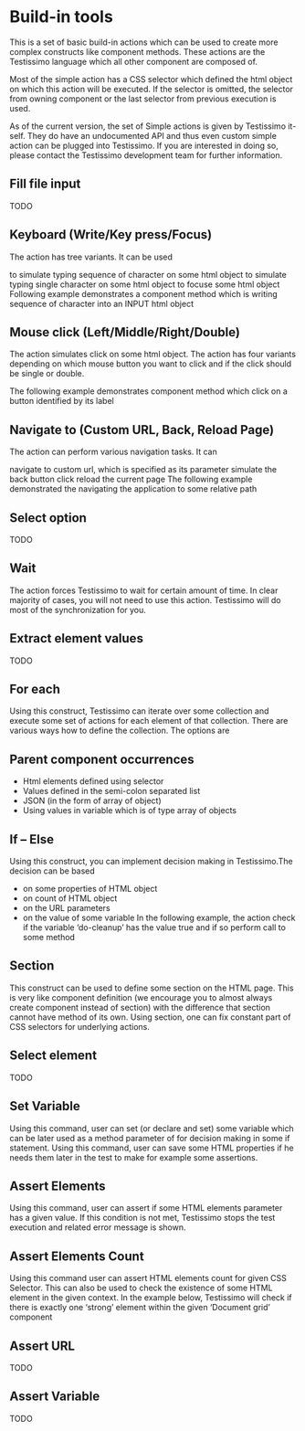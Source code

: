 # Build-in tools
This is a set of basic build-in actions which can be used to create more complex constructs like component methods. These actions are the Testissimo language which all other component are composed of.



Most of the simple action has a CSS selector which defined the html object on which this action will be executed. If the selector is omitted, the selector from owning component or the last selector from previous execution is used.

As of the current version, the set of Simple actions is given by Testissimo it-self. They do have an undocumented API and thus even custom simple action can be plugged into Testissimo. If you are interested in doing so, please contact the Testissimo development team for further information.

## Fill file input
TODO

## Keyboard (Write/Key press/Focus)
The action has tree variants. It can be used

to simulate typing sequence of character on some html object
to simulate typing single character on some html object
to focuse some html object
Following example demonstrates a component method which is writing sequence of character into an INPUT html object




## Mouse click (Left/Middle/Right/Double)
The action simulates click on some html object. The action has four variants depending on which mouse button you want to click and if the click should be single or double.

The following example demonstrates component method which click on a button identified by its label




## Navigate to (Custom URL, Back, Reload Page)
The action can perform various navigation tasks. It can

navigate to custom url, which is specified as its parameter
simulate the back button click
reload the current page
The following example demonstrated the navigating the application to some relative path



## Select option
TODO

## Wait
The action forces Testissimo to wait for certain amount of time. In clear majority of cases, you will not need to use this action. Testissimo will do most of the synchronization for you.

## Extract element values
TODO

## For each
Using this construct, Testissimo can iterate over some collection and execute some set of actions for each element of that collection. There are various ways how to define the collection. The options are

## Parent component occurrences
* Html elements defined using selector
* Values defined in the semi-colon separated list
* JSON (in the form of array of object)
* Using values in variable which is of type array of objects
## If – Else
Using this construct, you can implement decision making in Testissimo.The decision can be based

* on some properties of HTML object
* on count of HTML object
* on the URL parameters
* on the value of some variable
In the following example, the action check if the variable ‘do-cleanup’ has the value true and if so perform call to some method



## Section
This construct can be used to define some section on the HTML page. This is very like component definition (we encourage you to almost always create component instead of section) with the difference that section cannot have method of its own. Using section, one can fix constant part of CSS selectors for underlying actions.

## Select element
TODO

## Set Variable
Using this command, user can set (or declare and set) some variable which can be later used as a method parameter of for decision making in some if statement. Using this command, user can save some HTML properties if he needs them later in the test to make for example some assertions.

## Assert Elements
Using this command, user can assert if some HTML elements parameter has a given value. If this condition is not met, Testissimo stops the test execution and related error message is shown.

## Assert Elements Count
Using this command user can assert HTML elements count for given CSS Selector. This can also be used to check the existence of some HTML element in the given context.
In the example below, Testissimo will check if there is exactly one ‘strong’ element within the given ‘Document grid’ component







## Assert URL
TODO

## Assert Variable
TODO
